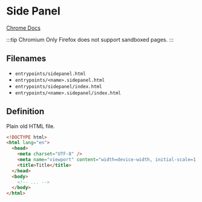 # Side Panel

[Chrome Docs](https://developer.chrome.com/docs/extensions/reference/sidePanel/)

:::tip Chromium Only
Firefox does not support sandboxed pages.
:::

## Filenames

- `entrypoints/sidepanel.html`
- `entrypoints/<name>.sidepanel.html`
- `entrypoints/sidepanel/index.html`
- `entrypoints/<name>.sidepanel/index.html`

## Definition

Plain old HTML file.

```html
<!DOCTYPE html>
<html lang="en">
  <head>
    <meta charset="UTF-8" />
    <meta name="viewport" content="width=device-width, initial-scale=1.0" />
    <title>Title</title>
  </head>
  <body>
    <!-- ... -->
  </body>
</html>
```
